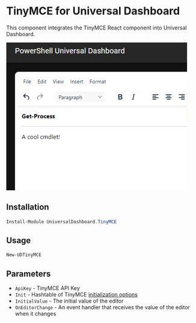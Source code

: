 # TinyMCE for Universal Dashboard

This component integrates the TinyMCE React component into Universal Dashboard. 

![](.\screenshot.png)

## Installation 

```powershell
Install-Module UniversalDashboard.TinyMCE
```

## Usage

```powershell
New-UDTinyMCE
```

## Parameters 

- `ApiKey` - TinyMCE API Key
- `Init` - Hashtable of TinyMCE [initialization options](https://www.tiny.cloud/docs/tinymce/6/basic-setup/)
- `InitialValue` - The initial value of the editor
- `OnEditorChange` - An event handler that receives the value of the editor when it changes